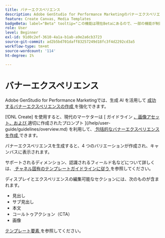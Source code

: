 ```yaml
---
title: バナーエクスペリエンス
description: Adobe GenStudio for Performance Marketingのバナーエクスペリエンスについて説明します。
feature: Create Canvas, Media Templates
badgeBeta: label="Beta" tooltip="この機能は現在Betaにあるので、一部の機能が制限されるか、変更される可能性があります。"
role: User
level: Beginner
exl-id: 91d0c2ef-3610-4a1a-b1ab-a9e2a6cb3723
source-git-commit: ad2b5bd701daff83257249d18fc3f4d2292cd3a5
workflow-type: tm+mt
source-wordcount: '114'
ht-degree: 1%

---
```


# バナーエクスペリエンス

Adobe GenStudio for Performance Marketingでは、生成 AI を活用して [ 成功するバナーエクスペリエンスの作成 ](/help/user-guide/create/create-banner-experience.md) を強化できます。

[!DNL Create] を使用すると、現代のマーケターは [ ガイドライン [、画像アセット、および ](/help/user-guide/create/create-banner-experience.md) 適切に作成されたプロンプト ](/help/user-guide/guidelines/overview.md) を利用して、[ 包括的なバナーエクスペリエンスを作成 ](/help/user-guide/effective-prompts.md) できます。

バナーエクスペリエンスを生成すると、4 つのバリエーションが作成され、キャンバスに表示されます。

サポートされるディメンション、認識されるフィールド名などについて詳しくは、[ チャネル固有のテンプレートガイドラインに従う ](/help/user-guide/content/best-practices-for-templates.md#follow-channel-specific-template-guidelines) を参照してください。

ディスプレイとエクスペリエンスの編集可能なセクションには、次のものが含まれます。

* 見出し
* サブ見出し
* 本文
* コールトゥアクション（CTA）
* 画像

[ テンプレート要素 ](/help/user-guide/content/use-templates.md#template-elements) を参照してください。

<!-- ## Character counts

After you generate a set of display ad variants, you can see the character count displayed for each section. Hover over or click into a generated section, such as the subject line or the body, and see the section name and character count for that section.

![Character count](/help/assets/character-count.png){width="500" zoomable="yes"} -->
